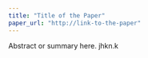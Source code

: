 ```yaml
---
title: "Title of the Paper"
paper_url: "http://link-to-the-paper"
---
```

Abstract or summary here.
jhkn.k
